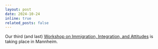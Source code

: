 ```yaml
---
layout: post
date: 2024-10-24
inline: true
related_posts: false
---
```


Our third (and last) [Workshop on Immigration, Integration, and Attitudes](https://www.zew.de/en/events-and-professional-training/detail/third-workshop-on-immigration-integration-and-attitudes-1/4373?cHash=2b67e5982c7696f0eec36e3eabfe2cde) is taking place in Mannheim.

